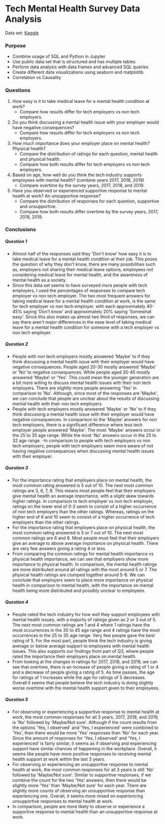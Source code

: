 # Tech Mental Health Survey Data Analysis
Data set: [Kaggle](https://www.kaggle.com/anth7310/mental-health-in-the-tech-industry)

### Purpose
- Combine usage of SQL and Python in Jupyter
- Use public data set that is structured and has multiple tables
- Perform data analysis with data frames and advanced SQL queries
- Create different data visualizations using seaborn and matplotlib
- Correlation vs Causality

### Questions
1. How easy is it to take medical leave for a mental health condition at work?
   - Compare how results differ for tech employers vs non tech employers.
2. Do you think discussing a mental health issue with your employer would have negative consequences?
   - Compare how results differ for tech employers vs non tech employers.
3. How much importance does your employer place on mental health? Physical health?
   - Compare the distribution of ratings for each question, mental health and physical health.
   - Compare how both results differ for tech employers vs non tech employers.
4. Based on age, how well do you think the tech industry supports employees with mental health? (combine years 2017, 2018, 2019)
   - Compare overtime by the survey years, 2017, 2018, and 2019.
5. Have you observed or experienced supportive response to mental health at work? An unsupportive response?
   - Compare the distribution of responses for each question, supportive and unsupportive.
   - Compare how both results differ overtime by the survey years, 2017, 2018, 2019.

### Conclusions
##### Question 1
- Almost half of the responses said they 'Don't know' how easy it is to take medical leave for a mental health condition at their job. This poses the question of why they don't know, there are many possibilities such as, employers not sharing their medical leave options, employees not considering medical leave for mental health, and the awareness of mental health as a society.
- Since this data set seems to have surveyed more people with tech employers, I used the percentages of responses to compare tech employer vs non tech employer. The two most frequent answers for taking medical leave for a mental health condition at work, is the same for tech employer vs non tech employer, with each approximately 40-45% saying 'Don't know' and approximately 20% saying 'Somewhat easy'. Since this also makes up almost two third of responses, we can say there aren't major differences in the ease level of taking medical leave for a mental health condition for someone with a tech employer vs non tech employer. 

##### Question 2
- People with non tech employers mostly answered 'Maybe' to if they think discussing a mental health issue with their employer would have negative consequences. People aged 20-30 mostly answered 'Maybe' or 'No' to negative consequences. While people aged 35-45 mostly answered 'Maybe' or 'Yes'. This could mean the younger generation are a bit more willing to discuss mental health issues with their non tech employers. There are slightly more people answering 'Yes' in comparison to 'No'. Although, since most of the responses are 'Maybe', we can conclude that people are unclear about the results of discussing mental health with their non tech employers. 
- People with tech employers mostly answered 'Maybe' or 'No' to if they think discussing a mental health issue with their employer would have negative consequences. In comparison to the 'Maybe' answers for non tech employers, there is a significant difference where less tech employer people answered 'Maybe'. The most 'Maybe' answers occur in the 25 to 35 age range. While the most 'No' answers occur in the 25 to 32 age range.
-In comparison to people with tech employers vs non tech employers, people with tech employers seem more aware of not having negative consequences when discussing mental health issues with their employer.

##### Question 3
- For the importance rating that employers place on mental health, the most common rating answered is 5 out of 10. The next most common ratings are 3, 6, 7, 8. This means most people feel that their employers give mental health an average importance, with a slight skew towards higher ratings. In comparison to tech employer vs non tech employer, ratings on the lower end of 0-2 seem to consist of a higher occurrence of non tech employers than the other ratings. Whereas, ratings on the higher end of 8 and 10 seem to consist of a higher occurrence of tech employers than the other ratings.
- For the importance rating that employers place on physical health, the most common rating answered is 5 or 7 out of 10. The next most common ratings are 6 and 8. Most people must feel that their employers give an average to above average importance on physical health. There are very few answers giving a rating 4 or less. 
- From comparing the common ratings for mental health importance vs physical health importance, we can see that employers show more importance to physical health. In comparison, the mental health ratings are more distributed around all ratings with the most around 5 or 7. The physical health ratings are clumped together around 5-8. We can conclude that employers seem to place more importance on physical health in comparison to mental health, with the importance on mental health being more distributed and possibly unclear to employees. 

##### Question 4
- People rated the tech industry for how well they support employees with mental health issues, with a majority of ratings given as 2 or 3 out of 5. The next most common ratings are 1 and 4 where 1 ratings have the most occurrences in the 30 to 45 age range and 4 ratings have the most occurrences in the 25 to 35 age range. Very few people gave the best rating of 5. For the most part, people think the tech industry is giving average or below average support to employees with mental health issues. This also supports our findings from part of Q3, where people rated the importance their employers place on mental health.
- From looking at the changes in ratings for 2017, 2018, and 2019, we can see that overtime, there is an increase of people giving a rating of 1 or 4 and a decrease of people giving a rating of 5. As time passes, the age for ratings of 1 increases while the age for ratings of 5 decreases. Overall it seems that people believe the tech industry is doing slightly worse overtime with the mental health support given to their employees.

##### Question 5
- For observing or experiencing a supportive response to mental health at work, the most common responses for all 3 years, 2017, 2018, and 2019, is 'No' followed by 'Maybe/Not sure'. Although if the count results from the options 'Yes, I observed' and 'Yes, I experienced' were combined to 'Yes', then there would be more 'Yes' responses than 'No' for each year. Since the amount of responses for 'Yes, I observed' and 'Yes, I experienced' is fairly similar, it seems as if observing and experiencing support have similar chances of happening in the workplace. Overall, it seems like people have more positive responses to receiving mental health support at work within the last 3 years.
- For observing or experiencing an unsupportive response to mental health at work, the most common responses for all 3 years is still 'No' followed by 'Maybe/Not sure'. Similar to supportive responses, if we combine the count for the two 'Yes' answers,  then there would be slightly more 'Yes' than 'Maybe/Not sure' for each year. There are slightly more counts of observing an unsupportive response than experiencing one. Overall, it seems more mixed on experiencing unsupportive responses to mental health at work. 
- In comparison, people are more likely to observe or experience a supportive response to mental health than an unsupportive response at work. 
